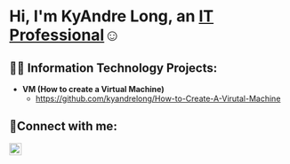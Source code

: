 <h1>Hi, I'm KyAndre Long, an <a href="www.linkedin.com/in/kyandrelong">IT Professional</a>☺</h1>

<h2>👨‍💻 Information Technology Projects:</h2>

- <b>VM (How to create a Virtual Machine)</b>
  - https://github.com/kyandrelong/How-to-Create-A-Virutal-Machine

<h2>🤳Connect with me:</h2>


[<img align="left" alt="Josh | LinkedIn" width="22px" src="https://cdn.jsdelivr.net/npm/simple-icons@v3/icons/linkedin.svg" />][linkedin]



[linkedin]: https://linkedin.com/in/KyAndrelong
